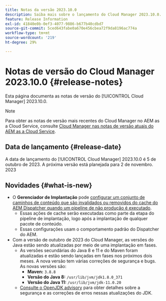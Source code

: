 ```yaml
---
title: Notas da versão 2023.10.0
description: Saiba mais sobre o lançamento do Cloud Manager 2023.10.0.
feature: Release Information
exl-id: 41840e0b-0ef3-4077-9886-b677b40cdbd7
source-git-commit: 5ced643fabe0a670e456cbea72f9da8196ac774a
workflow-type: tm+mt
source-wordcount: '219'
ht-degree: 29%

---
```


# Notas de versão do Cloud Manager 2023.10.0 {#release-notes}

Esta página documenta as notas de versão do [!UICONTROL Cloud Manager] 2023.10.0.

>[!NOTE]
>
>Para obter as notas de versão mais recentes do Cloud Manager no AEM as a Cloud Service, consulte [Cloud Manager nas notas de versão atuais do AEM as a Cloud Service](https://experienceleague.adobe.com/en/docs/experience-manager-cloud-service/content/release-notes/cloud-manager/current).

## Data de lançamento {#release-date}

A data de lançamento do [!UICONTROL Cloud Manager] 2023.10.0 é 5 de outubro de 2023. A próxima versão está planejada para 2 de novembro. 2023

## Novidades {#what-is-new}

* O **Gerenciador de Implantação** pode [configurar um conjunto de caminhos de conteúdo que são invalidados ou removidos do cache do AEM Dispatcher quando um pipeline de não produção é executado](/help/using/non-production-pipelines.md).
   * Essas ações de cache serão executadas como parte da etapa do pipeline de implantação, logo após a implantação de qualquer pacote de conteúdo.
   * Essas configurações usam o comportamento padrão do Dispatcher do AEM.
* Com a versão de outubro de 2023 do Cloud Manager, as versões do Java estão sendo atualizadas por meio de uma implantação em fases.
   * As versões secundárias do Java 8 e 11 e do Maven foram atualizadas e estão sendo lançadas em fases nos próximos dois meses. A nova versão tem várias correções de segurança e bugs. As novas versões são:
      * **Maven:** `3.8.8`
      * **Versão do Java 8:** `/usr/lib/jvm/jdk1.8.0_371`
      * **Versão do Java 11:** `/usr/lib/jvm/jdk-11.0.20`
   * [Consulte o OpenJDK advisory](https://openjdk.org/groups/vulnerability/advisories/) para obter detalhes sobre a segurança e as correções de erros nessas atualizações do JDK.
